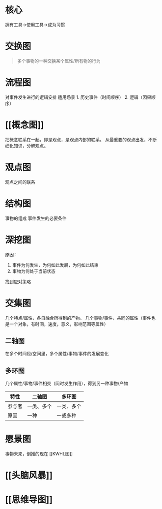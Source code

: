 # 核心
拥有工具→使用工具→成为习惯
# 交换图
> 多个事物的一种交换某个属性/所有物的行为

# 流程图
对事件发生进行的逻辑安排
适用场景
	1. 历史事件（时间顺序）
	2. 逻辑（因果顺序）
# [[概念图]]
把概念联系在一起，即是观点，是观点内部的联系。
从最重要的观点出发，不断细化知识，分解观点。
# 观点图
观点之间的联系
# 结构图
事物的组成
事件发生的必要条件
# 深挖图
原因：
1. 事件为何发生，为何如此发展，为何如此结束
2. 事物为何处于当前状态


找到应对策略
# 交集图
几个特点/属性，各自融合所得到的产物。
几个事物/事件，共同的属性（事件也是一个对象，有时间，速度，意义，影响范围等属性）
## 二轴图
在多个时间段/空间里，多个属性/事物/事件的发展变化
## 多环图
几个属性/事物/事件相交（同时发生作用），得到另一种事物/产物

| 特性 | 二轴图 | 多环图 |
| --- | --- | --- |
| 参与者 | 一类、多个 | 一类、多个 |
| 原因 | 一种 | 一或多种 |
# 愿景图
事物未来，倒推的现在
[[KWHL图]]
# [[头脑风暴]]

# [[思维导图]]
